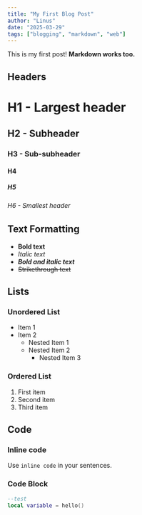 ```yaml
---
title: "My First Blog Post"
author: "Linus"
date: "2025-03-29"
tags: ["blogging", "markdown", "web"]
---
```


This is my first post! **Markdown works too.**

## Headers

# H1 - Largest header
## H2 - Subheader
### H3 - Sub-subheader
#### H4
##### H5
###### H6 - Smallest header

## Text Formatting

- **Bold text**
- *Italic text*
- ***Bold and italic text***
- ~~Strikethrough text~~

## Lists

### Unordered List
- Item 1
- Item 2
  - Nested Item 1
  - Nested Item 2
    - Nested Item 3

### Ordered List
1. First item
2. Second item
3. Third item

## Code

### Inline code
Use `inline code` in your sentences.

### Code Block
```lua
--test
local variable = hello()
```